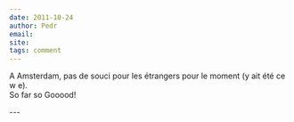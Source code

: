 ```yaml
---
date: 2011-10-24
author: Pedr
email: 
site: 
tags: comment
---
```


<p>A Amsterdam, pas de souci pour les étrangers pour le moment (y ait été ce w e). <br />
So far so Gooood!</p>
---